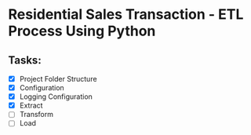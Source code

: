 # Residential Sales Transaction - ETL Process Using Python


## Tasks:

- [x] Project Folder Structure
- [x] Configuration
- [x] Logging Configuration
- [x] Extract
- [ ] Transform
- [ ] Load
